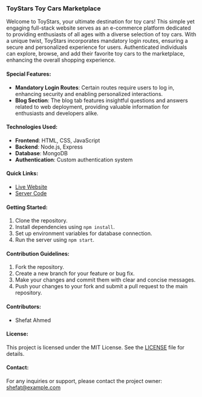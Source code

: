 ### ToyStars Toy Cars Marketplace

Welcome to ToyStars, your ultimate destination for toy cars! This simple yet engaging full-stack website serves as an e-commerce platform dedicated to providing enthusiasts of all ages with a diverse selection of toy cars. With a unique twist, ToyStars incorporates mandatory login routes, ensuring a secure and personalized experience for users. Authenticated individuals can explore, browse, and add their favorite toy cars to the marketplace, enhancing the overall shopping experience.

#### Special Features:
- **Mandatory Login Routes**: Certain routes require users to log in, enhancing security and enabling personalized interactions.
- **Blog Section**: The blog tab features insightful questions and answers related to web deployment, providing valuable information for enthusiasts and developers alike.

#### Technologies Used:
- **Frontend**: HTML, CSS, JavaScript
- **Backend**: Node.js, Express
- **Database**: MongoDB
- **Authentication**: Custom authentication system

#### Quick Links:
- [Live Website](https://toystars.netlify.app/)
- [Server Code](https://github.com/ShefatAhmed/toy-marketplace-server)

#### Getting Started:
1. Clone the repository.
2. Install dependencies using `npm install`.
3. Set up environment variables for database connection.
4. Run the server using `npm start`.

#### Contribution Guidelines:
1. Fork the repository.
2. Create a new branch for your feature or bug fix.
3. Make your changes and commit them with clear and concise messages.
4. Push your changes to your fork and submit a pull request to the main repository.

#### Contributors:
- Shefat Ahmed

#### License:
This project is licensed under the MIT License. See the [LICENSE](LICENSE) file for details.

#### Contact:
For any inquiries or support, please contact the project owner: [shefat@example.com](mailto:shefat@example.com)
